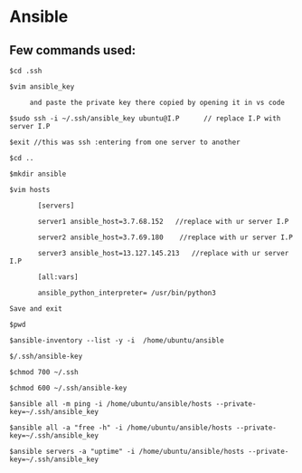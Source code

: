 # Ansible

## Few commands used:
    $cd .ssh

    $vim ansible_key
    
         and paste the private key there copied by opening it in vs code

    $sudo ssh -i ~/.ssh/ansible_key ubuntu@I.P      // replace I.P with server I.P

    $exit //this was ssh :entering from one server to another

    $cd ..

    $mkdir ansible

    $vim hosts

           [servers]
           
           server1 ansible_host=3.7.68.152   //replace with ur server I.P
           
           server2 ansible_host=3.7.69.180    //replace with ur server I.P
           
           server3 ansible_host=13.127.145.213   //replace with ur server I.P

           [all:vars]
           
           ansible_python_interpreter= /usr/bin/python3
    
    Save and exit
      
    $pwd
    
    $ansible-inventory --list -y -i  /home/ubuntu/ansible

    $/.ssh/ansible-key
    
    $chmod 700 ~/.ssh

    $chmod 600 ~/.ssh/ansible-key

    $ansible all -m ping -i /home/ubuntu/ansible/hosts --private-key=~/.ssh/ansible_key

    $ansible all -a "free -h" -i /home/ubuntu/ansible/hosts --private-key=~/.ssh/ansible_key

    $ansible servers -a "uptime" -i /home/ubuntu/ansible/hosts --private-key=~/.ssh/ansible_key

